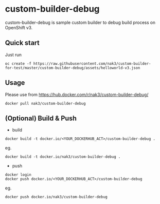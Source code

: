 custom-builder-debug
=============

custom-builder-debug is sample custom builder to debug build process on OpenShift v3.

Quick start
---

Just run

~~~
oc create -f https://raw.githubusercontent.com/nak3/custom-builder-for-test/master/custom-builder-debug/assets/helloworld-v3.json
~~~

Usage
---

Please use from https://hub.docker.com/r/nak3/custom-builder-debug/

~~~
docker pull nak3/custom-builder-debug
~~~

(Optional) Build & Push
---

* build 

~~~
docker build -t docker.io/<YOUR_DOCKERHUB_ACT>/custom-builder-debug .
~~~

eg.
~~~ 
docker build -t docker.io/nak3/custom-builder-debug .
~~~

* push

~~~
docker login
docker push docker.io/<YOUR_DOCKERHUB_ACT>/custom-builder-debug
~~~

eg.
~~~
docker push docker.io/nak3/custom-builder-debug
~~~
